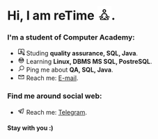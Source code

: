 # Hi, I am reTime ![](/img/student.png).

### I'm a student of Computer Academy:
+ ![](/img/book.png) Studing **quality assurance, SQL, Java**.
+ ![](/img/learning.png) Learning **Linux, DBMS MS SQL, PostreSQL**. 
+ ![](/img/search.png) Ping me about __QA, SQL, Java__.
+ ![](/img/email.png) Reach me: [E-mail](mailto:rtm_wrk@rambler.ru).

### Find me around social web:
+ ![](/img/telegram.png) Reach me: [Telegram](https://t.me/rmytime).

#### Stay with you :)
